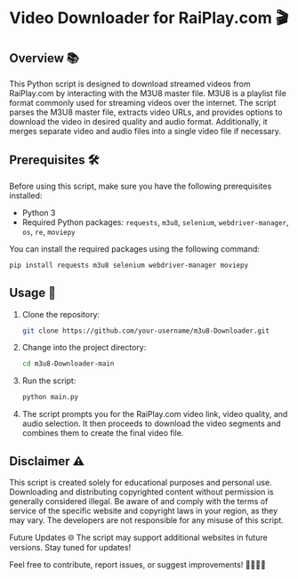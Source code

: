 # Video Downloader for RaiPlay.com 🎬

## Overview 📚

This Python script is designed to download streamed videos from RaiPlay.com by interacting with the M3U8 master file. M3U8 is a playlist file format commonly used for streaming videos over the internet. The script parses the M3U8 master file, extracts video URLs, and provides options to download the video in desired quality and audio format. Additionally, it merges separate video and audio files into a single video file if necessary.

## Prerequisites 🛠️

Before using this script, make sure you have the following prerequisites installed:

- Python 3
- Required Python packages: `requests`, `m3u8`, `selenium`, `webdriver-manager`, `os`, `re`, `moviepy`

You can install the required packages using the following command:

```bash
pip install requests m3u8 selenium webdriver-manager moviepy
```

## Usage 🚀

1. Clone the repository:

   ```bash
   git clone https://github.com/your-username/m3u8-Downloader.git
   ```

2. Change into the project directory:

   ```bash
   cd m3u8-Downloader-main
   ```

3. Run the script:

   ```bash
   python main.py 
   ```

4. The script prompts you for the RaiPlay.com video link, video quality, and audio selection. It then proceeds to download the video segments and combines them to create the final video file.

## Disclaimer ⚠️

This script is created solely for educational purposes and personal use. Downloading and distributing copyrighted content without permission is generally considered illegal. Be aware of and comply with the terms of service of the specific website and copyright laws in your region, as they may vary.
The developers are not responsible for any misuse of this script.

Future Updates 🌐
The script may support additional websites in future versions. Stay tuned for updates!

Feel free to contribute, report issues, or suggest improvements! 🚀👩‍💻🔧
